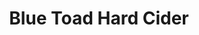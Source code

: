 ---
title: Blue Toad Hard Cider
lng: -78.9252662
lat: 37.8769705
color: 'var(--brewery)'
type: brewery
address: 462 Winery Ln, Roseland, VA 22967
rating: 3.5
tags:
  - brewery
  - pub
  - craft ciders
---
